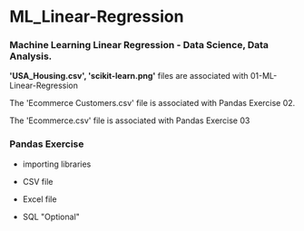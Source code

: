 # ML_Linear-Regression
### Machine Learning Linear Regression - Data Science, Data Analysis. 


 
**'USA_Housing.csv', 'scikit-learn.png'**
files are associated with 01-ML-Linear-Regression


The 'Ecommerce Customers.csv' file is associated with Pandas Exercise 02.


The 'Ecommerce.csv' file is associated with Pandas Exercise 03


### Pandas Exercise
- importing libraries

- CSV file

- Excel file

- SQL "Optional"
